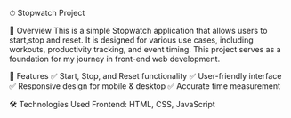 ⏱ Stopwatch Project

📌 Overview
This is a simple Stopwatch application that allows users to start,stop and reset. It is designed for various use cases, including workouts, productivity tracking, and event timing.
This project serves as a foundation for my journey in front-end web development.

🎯 Features
✅ Start, Stop, and Reset functionality
✅ User-friendly interface
✅ Responsive design for mobile & desktop
✅ Accurate time measurement

🛠️ Technologies Used
Frontend: HTML, CSS, JavaScript
